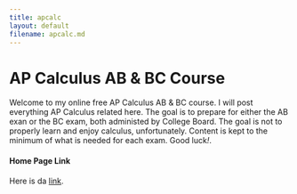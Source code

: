 ```yaml
---
title: apcalc
layout: default
filename: apcalc.md
--- 
```


# AP Calculus AB & BC Course
Welcome to my online free AP Calculus AB & BC course. I will post everything AP Calculus related here. The goal is to prepare for either the AB exan or the BC exam, both administed by College Board. The goal is not to properly learn and enjoy calculus, unfortunately. Content is kept to the minimum of what is needed for each exam. Good luck<em>!</em>.  

#### Home Page Link
Here is da [link](https://commutinggrapes.github.io/).
